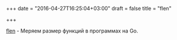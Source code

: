 +++
date = "2016-04-27T16:25:04+03:00"
draft = false
title = "flen"

+++

<p><a href="https://github.com/lafolle/flen">flen</a>&nbsp;- Меряем размер функций в программах на Go.</p>

